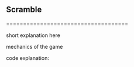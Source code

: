 ## Scramble

====================================

short explanation here

mechanics of the game

code explanation:
